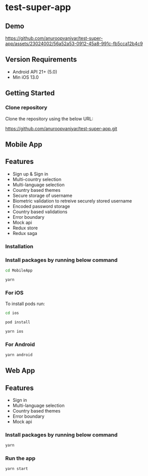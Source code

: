 # test-super-app

## Demo

https://github.com/anuroopvaniyar/test-super-app/assets/23024002/56a52a53-0912-45a8-991c-fb5cca12b4c9

## Version Requirements

- Android API 21+ (5.0)
- Min iOS 13.0

## Getting Started

### Clone repository 

Clone the repository using the below URL:

https://github.com/anuroopvaniyar/test-super-app.git

## Mobile App

## Features

- Sign up & Sign in
- Multi-country selection
- Multi-language selection
- Country based themes
- Secure storage of username
- Biometric validation to retreive securely stored username
- Encoded password storage
- Country based validations
- Error boundary
- Mock api
- Redux store
- Redux saga

### Installation

### Install packages by running below command

```bash
cd MobileApp 
```

```bash
yarn 
```

### For iOS

To install pods run:

```bash
cd ios 
```

```bash
pod install
```

```bash
yarn ios
```

### For Android

```bash
yarn android
```

## Web App

## Features

- Sign in
- Multi-language selection
- Country based themes
- Error boundary
- Mock api

### Install packages by running below command

```bash
yarn 
```

### Run the app

```bash
yarn start
```
